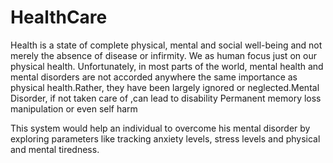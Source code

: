 # HealthCare

Health is a state of complete physical, mental and social well-being and not merely the absence of disease or infirmity. We as human focus just on our physical health. Unfortunately, in most parts of the world, mental health and mental disorders are not accorded anywhere the same importance as physical health.Rather, they have been largely ignored or neglected.Mental Disorder, if not taken care of ,can lead to 
disability 
Permanent memory loss
manipulation or even self harm

This system would help an individual to overcome his mental disorder by exploring parameters like tracking anxiety levels, stress levels and physical and mental tiredness.
